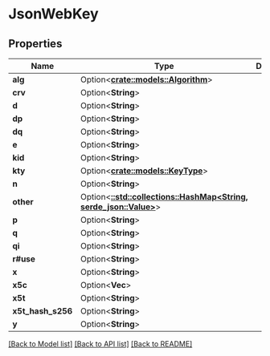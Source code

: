 # JsonWebKey

## Properties

Name | Type | Description | Notes
------------ | ------------- | ------------- | -------------
**alg** | Option<[**crate::models::Algorithm**](Algorithm.md)> |  | [optional]
**crv** | Option<**String**> |  | [optional]
**d** | Option<**String**> |  | [optional]
**dp** | Option<**String**> |  | [optional]
**dq** | Option<**String**> |  | [optional]
**e** | Option<**String**> |  | [optional]
**kid** | Option<**String**> |  | [optional]
**kty** | Option<[**crate::models::KeyType**](KeyType.md)> |  | [optional]
**n** | Option<**String**> |  | [optional]
**other** | Option<[**::std::collections::HashMap<String, serde_json::Value>**](serde_json::Value.md)> |  | [optional]
**p** | Option<**String**> |  | [optional]
**q** | Option<**String**> |  | [optional]
**qi** | Option<**String**> |  | [optional]
**r#use** | Option<**String**> |  | [optional]
**x** | Option<**String**> |  | [optional]
**x5c** | Option<**Vec<String>**> |  | [optional]
**x5t** | Option<**String**> |  | [optional]
**x5t_hash_s256** | Option<**String**> |  | [optional]
**y** | Option<**String**> |  | [optional]

[[Back to Model list]](../README.md#documentation-for-models) [[Back to API list]](../README.md#documentation-for-api-endpoints) [[Back to README]](../README.md)


